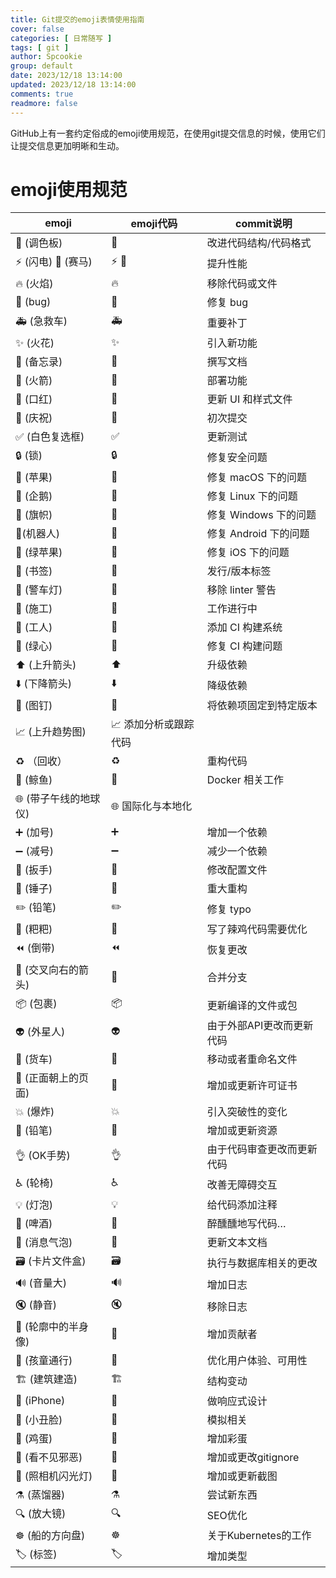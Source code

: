 ```yaml
---
title: Git提交的emoji表情使用指南
cover: false
categories: [ 日常随写 ]
tags: [ git ]
author: Spcookie
group: default
date: 2023/12/18 13:14:00
updated: 2023/12/18 13:14:00
comments: true
readmore: false
---
```


GitHub上有一套约定俗成的emoji使用规范，在使用git提交信息的时候，使用它们让提交信息更加明晰和生动。

<!-- more -->

# emoji使用规范

| emoji            | emoji代码                              | commit说明         |
|------------------|--------------------------------------|------------------|
| 🎨 (调色板)         | :art:                                | 	改进代码结构/代码格式     |
| ⚡️ (闪电) 🐎 (赛马)	 | :zap: :racehorse:                    | 	提升性能            |
| 🔥 (火焰)	         | :fire:	                              | 移除代码或文件          |
| 🐛 (bug)         | 	:bug:                               | 	修复 bug          |
| 🚑 (急救车)	        | :ambulance:                          | 	重要补丁            |
| ✨ (火花)	          | :sparkles:                           | 	引入新功能           |
| 📝 (备忘录)	        | :memo:                               | 	撰写文档            |
| 🚀 (火箭)	         | :rocket:                             | 	部署功能            |
| 💄 (口红)          | :lipstick:                           | 	更新 UI 和样式文件     |
| 🎉 (庆祝)          | :tada:                               | 	初次提交            |
| ✅ (白色复选框)	       | :white_check_mark:                   | 	更新测试            |
| 🔒 (锁)           | 	:lock:	                             | 修复安全问题           |
| 🍎 (苹果)          | :apple:                              | 	修复 macOS 下的问题   |
| 🐧 (企鹅)          | :penguin:                            | 	修复 Linux 下的问题   |            
| 🏁 (旗帜)          | :checkered_flag:	                    | 修复 Windows 下的问题  |   
| 🤖(机器人)          | :robot:	                             | 修复 Android 下的问题  |          
| 🍏 (绿苹果)         | :green_apple:                        | 	修复 iOS 下的问题     |        
| 🔖 (书签)	         | :bookmark:                           | 	发行/版本标签         |           
| 🚨 (警车灯)         | :rotating_light:                     | 	移除 linter 警告    |  
| 🚧 (施工)          | :construction:                       | 	工作进行中           |    
| 👷 (工人)          | :construction_worker:                | 	添加 CI 构建系统      |
| 💚 (绿心)          | :green_heart:                        | 	修复 CI 构建问题      |       
| ⬆️ (上升箭头)        | :arrow_up:                           | 	升级依赖            |            
| ⬇️ (下降箭头)        | :arrow_down:                         | 	降级依赖            |         
| 📌 (图钉)          | :pushpin:                            | 	将依赖项固定到特定版本     |            
| 📈 (上升趋势图)	      | :chart_with_upwards_trend:	添加分析或跟踪代码 |
| ♻️ （回收）          | :recycle:                            | 	重构代码            |                
| 🐳 (鲸鱼)	         | :whale:                              | 	Docker 相关工作     |                  
| 🌐 (带子午线的地球仪)    | :globe_with_meridians:	国际化与本地化       |
| ➕ (加号)	          | :heavy_plus_sign:                    | 	增加一个依赖          |            
| ➖ (减号)	          | :heavy_minus_sign:                   | 	减少一个依赖          |          
| 🔧 (扳手)	         | :wrench:                             | 	修改配置文件          |                   
| 🔨 (锤子)          | :hammer:                             | 	重大重构            |                
| ✏️ (铅笔)          | :pencil2:                            | 	修复 typo         |             
| 💩 (粑粑)          | :poop:                               | 	写了辣鸡代码需要优化      |                   
| ⏪ (倒带)           | :rewind:                             | 	恢复更改            |            
| 🔀 (交叉向右的箭头)     | :twisted_rightwards_arrows:          | 	合并分支            |
| 📦 (包裹)          | :package:                            | 	更新编译的文件或包       |            
| 👽 (外星人)         | :alien:                              | 	由于外部API更改而更新代码  |              
| 🚚 (货车)	         | :truck:                              | 	移动或者重命名文件       |             
| 📄 (正面朝上的页面)	    | :page_facing_up:                     | 	增加或更新许可证书       |           
| 💥 (爆炸)          | :boom:                               | 	引入突破性的变化        |          
| 🍱 (铅笔)	         | :bento:                              | 	增加或更新资源         |        
| 👌 (OK手势)        | :ok_hand:                            | 	由于代码审查更改而更新代码   |        
| ♿️ (轮椅)          | :wheelchair:                         | 	改善无障碍交互         |
| 💡 (灯泡)	         | :bulb:                               | 	给代码添加注释         |      
| 🍻 (啤酒)	         | :beers:                              | 	醉醺醺地写代码…        |    
| 💬 (消息气泡)        | :speech_balloon:                     | 	更新文本文档          |
| 🗃 (卡片文件盒)       | :card_file_box:                      | 	执行与数据库相关的更改     |   
| 🔊 (音量大)         | :loud_sound:                         | 	增加日志            |
| 🔇 (静音)          | :mute:                               | 	移除日志            |     
| 👥 (轮廓中的半身像)     | :busts_in_silhouette:                | 	增加贡献者           |
| 🚸 (孩童通行)        | :children_crossing:                  | 	优化用户体验、可用性      |
| 🏗 (建筑建造)        | :building_construction:	             | 结构变动             |
| 📱 (iPhone)	     | :iphone:                             | 	做响应式设计          |                   
| 🤡 (小丑脸)	        | :clown_face:                         | 	模拟相关            |          
| 🥚 (鸡蛋)	         | :egg:	                               | 增加彩蛋             | 
| 🙈 (看不见邪恶)       | :see_no_evil:                        | 	增加或更改gitignore  |
| 📸 (照相机闪光灯)      | :camera_flash:	                      | 增加或更新截图          |
| ⚗️ (蒸馏器)         | :alembic:	                           | 尝试新东西            |
| 🔍 (放大镜)         | :mag:                                | 	SEO优化           |  
| ☸️ (船的方向盘)       | :wheel_of_dharma:                    | 	关于Kubernetes的工作 |
| 🏷 (标签)	         | :label:                              | 	增加类型            |
